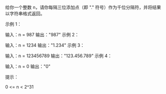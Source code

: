 给你一个整数 n，请你每隔三位添加点（即 "." 符号）作为千位分隔符，并将结果以字符串格式返回。

示例 1：

输入：n = 987
输出："987"
示例 2：

输入：n = 1234
输出："1.234"
示例 3：

输入：n = 123456789
输出："123.456.789"
示例 4：

输入：n = 0
输出："0"

提示：

0 <= n < 2^31
